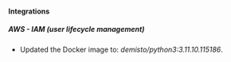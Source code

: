 
#### Integrations

##### AWS - IAM (user lifecycle management)
- Updated the Docker image to: *demisto/python3:3.11.10.115186*.



